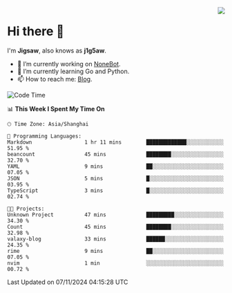 <a href="#">
  <img align="right" src="https://github-readme-stats.vercel.app/api?username=j1g5awi&count_private=true&show_icons=true&title_color=80070B&text_color=B3B3B3&bg_color=212121&icon_color=80070B" />
</a>

# Hi there 👋

I'm **Jigsaw**, also knows as **j1g5aw**.

- 🔭 I’m currently working on [NoneBot](https://github.com/nonebot).
- 🌱 I’m currently learning Go and Python.
- 📫 How to reach me: [Blog](https://blog.maddestroyer.xyz/).

<!--START_SECTION:waka-->
![Code Time](http://img.shields.io/badge/Code%20Time-1%2C792%20hrs%2020%20mins-blue)

📊 **This Week I Spent My Time On** 

```text
🕑︎ Time Zone: Asia/Shanghai

💬 Programming Languages: 
Markdown                 1 hr 11 mins        █████████████░░░░░░░░░░░░   51.95 % 
beancount                45 mins             ████████░░░░░░░░░░░░░░░░░   32.70 % 
YAML                     9 mins              ██░░░░░░░░░░░░░░░░░░░░░░░   07.05 % 
JSON                     5 mins              █░░░░░░░░░░░░░░░░░░░░░░░░   03.95 % 
TypeScript               3 mins              █░░░░░░░░░░░░░░░░░░░░░░░░   02.74 % 

🐱‍💻 Projects: 
Unknown Project          47 mins             █████████░░░░░░░░░░░░░░░░   34.30 % 
Count                    45 mins             ████████░░░░░░░░░░░░░░░░░   32.98 % 
valaxy-blog              33 mins             ██████░░░░░░░░░░░░░░░░░░░   24.35 % 
rime                     9 mins              ██░░░░░░░░░░░░░░░░░░░░░░░   07.05 % 
nvim                     1 min               ░░░░░░░░░░░░░░░░░░░░░░░░░   00.72 % 
```


 Last Updated on 07/11/2024 04:15:28 UTC
<!--END_SECTION:waka-->
